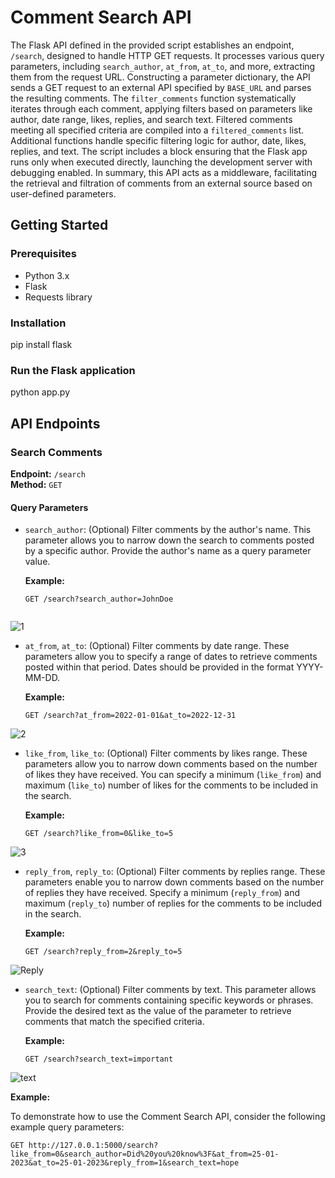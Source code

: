 # Comment Search API


The Flask API defined in the provided script establishes an endpoint, `/search`, designed to handle HTTP GET requests. It processes various query parameters, including `search_author`, `at_from`, `at_to`, and more, extracting them from the request URL. Constructing a parameter dictionary, the API sends a GET request to an external API specified by `BASE_URL` and parses the resulting comments. The `filter_comments` function systematically iterates through each comment, applying filters based on parameters like author, date range, likes, replies, and search text. Filtered comments meeting all specified criteria are compiled into a `filtered_comments` list. Additional functions handle specific filtering logic for author, date, likes, replies, and text. The script includes a block ensuring that the Flask app runs only when executed directly, launching the development server with debugging enabled. In summary, this API acts as a middleware, facilitating the retrieval and filtration of comments from an external source based on user-defined parameters.



## Getting Started

### Prerequisites

- Python 3.x
- Flask
- Requests library

### Installation

pip install flask

### Run the Flask application
python app.py

## API Endpoints

### Search Comments

**Endpoint:** `/search`  
**Method:** `GET`


#### Query Parameters

- `search_author`: (Optional) Filter comments by the author's name. This parameter allows you to narrow down the search to comments posted by a specific author. Provide the author's name as a query parameter value.

  **Example:**
  ```http
  GET /search?search_author=JohnDoe


![1](https://github.com/Jatinsharma-21/FlashCommentFetchApi/assets/96420426/29e4d49d-b4e5-43c9-a4c8-5e4a1b6e6257)

- `at_from`, `at_to`: (Optional) Filter comments by date range. These parameters allow you to specify a range of dates to retrieve comments posted within that period. Dates should be provided in the format YYYY-MM-DD.

  **Example:**
  ```http
  GET /search?at_from=2022-01-01&at_to=2022-12-31

![2](https://github.com/Jatinsharma-21/FlashCommentFetchApi/assets/96420426/1ca7fd05-5907-4689-b03a-01f9c30083d3)


- `like_from`, `like_to`: (Optional) Filter comments by likes range. These parameters allow you to narrow down comments based on the number of likes they have received. You can specify a minimum (`like_from`) and maximum (`like_to`) number of likes for the comments to be included in the search.

  **Example:**
  ```http
  GET /search?like_from=0&like_to=5

![3](https://github.com/Jatinsharma-21/FlashCommentFetchApi/assets/96420426/b19b10f0-5d0a-4669-806e-7244bd802612)

- `reply_from`, `reply_to`: (Optional) Filter comments by replies range. These parameters enable you to narrow down comments based on the number of replies they have received. Specify a minimum (`reply_from`) and maximum (`reply_to`) number of replies for the comments to be included in the search.

  **Example:**
  ```http
  GET /search?reply_from=2&reply_to=5

![Reply](https://github.com/Jatinsharma-21/FlashCommentFetchApi/assets/96420426/4849859f-c978-450a-8c09-c23924f20fdf)


- `search_text`: (Optional) Filter comments by text. This parameter allows you to search for comments containing specific keywords or phrases. Provide the desired text as the value of the parameter to retrieve comments that match the specified criteria.

  **Example:**
  ```http
  GET /search?search_text=important

![text](https://github.com/Jatinsharma-21/FlashCommentFetchApi/assets/96420426/11c5d03d-b512-448e-8741-7ecd7f109ba2)

**Example:**

To demonstrate how to use the Comment Search API, consider the following example query parameters:

```http
GET http://127.0.0.1:5000/search?like_from=0&search_author=Did%20you%20know%3F&at_from=25-01-2023&at_to=25-01-2023&reply_from=1&search_text=hope







